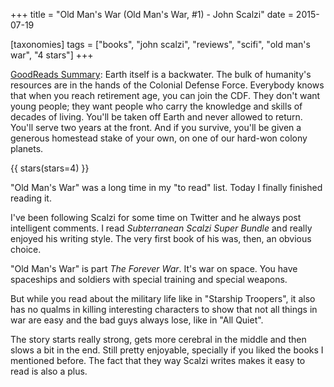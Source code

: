 +++
title = "Old Man's War (Old Man's War, #1) - John Scalzi"
date = 2015-07-19

[taxonomies]
tags = ["books", "john scalzi", "reviews", "scifi", "old man's war", "4 stars"]
+++

[GoodReads Summary](https://www.goodreads.com/book/show/36510196-old-man-s-war):
Earth itself is a backwater. The bulk of humanity's resources are in the hands
of the Colonial Defense Force. Everybody knows that when you reach retirement
age, you can join the CDF. They don't want young people; they want people who
carry the knowledge and skills of decades of living. You'll be taken off Earth
and never allowed to return. You'll serve two years at the front. And if you
survive, you'll be given a generous homestead stake of your own, on one of our
hard-won colony planets.

<!-- more -->

{{ stars(stars=4) }}

"Old Man's War" was a long time in my "to read" list. Today I finally finished
reading it.

I've been following Scalzi for some time on Twitter and he always post
intelligent comments. I read _Subterranean Scalzi Super Bundle_ and really
enjoyed his writing style. The very first book of his was, then, an obvious
choice.

"Old Man's War" is part _The Forever War_. It's war on space. You have
spaceships and soldiers with special training and special weapons.

But while you read about the military life like in "Starship Troopers", it
also has no qualms in killing interesting characters to show that not all
things in war are easy and the bad guys always lose, like in "All Quiet".

The story starts really strong, gets more cerebral in the middle and then
slows a bit in the end. Still pretty enjoyable, specially if you liked the
books I mentioned before. The fact that they way Scalzi writes makes it easy
to read is also a plus.
